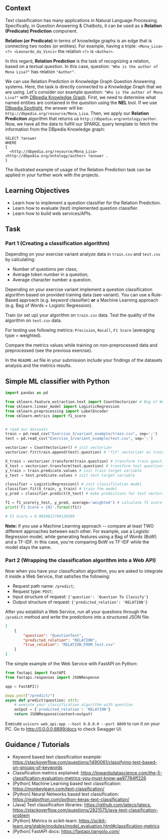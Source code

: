 ## Context

Text classification has many applications in Natural Language Processing. Specifically, in Question Answering & Chatbots, it can be used as a **Relation (Predicate) Prediction** component.

**Relation (or Predicate)** in terms of knowledge graphs is an edge that is connecting two nodes (or entities). 
For example, having a triple: `<Mona_Lisa> <?> <Leonardo_da_Vinci>` the relation `<?>` is `<Author>`. 

In this regard, **Relation Prediction** is the task of recognizing a relation, based on a textual question. In this case, question: `"Who is the author of Mona Lisa?"` has relation `"Author"`.
  
We can use Relation Prediction in Knowledge Graph Question Answering systems. Here, the task is directly connected to a Knowledge Graph that we are using. Let's consider our example question: `"Who is the author of Mona Lisa?"` with [DBpedia Knowledge Graph](https://dbpedia.org/). First, we need to determine what named entities are contained in the question using the **NEL** tool. If we use [DBpedia Spotlight](https://www.dbpedia-spotlight.org/), the answer will be: `http://dbpedia.org/resource/Mona_Lisa`. Then, we apply our **Relation Prediciton** algorithm that returns us `http://dbpedia.org/ontology/author`. Now, we have all the data to fulfill our SPARQL query template to fetch the information from the DBpedia Knowledge graph:

```
SELECT ?answer
WHERE
{
  <http://dbpedia.org/resource/Mona_Lisa> <http://dbpedia.org/ontology/author> ?answer .
}
```

The illustrated example of usage of the Relation Prediction task can be applied in your further work with the projects.

## Learning Objectives

* Learn how to implement a question classifier for the Relation Prediction.
* Learn how to evaluate (test) implemented question classifier.
* Learn how to build web services/APIs.

## Task

### Part 1 (Creating a classification algorithm)

Depending on your exercise variant analyze data in `train.csv` and `test.csv` by calculating:
* Number of questions per class;
* Average token number in a question;
* Average character number a question.

Depending on your exercise variant implement a question classification algorithm based on provided training data (see variant). You can use a Rule-Based approach (e.g. keyword classifier) **or** a Machine Learning approach (e.g. Bag of Words + Logistic Regression).

Train (or set up) your algorithm on `train.csv` data. Test the quality of the algorithm on `test.csv` data.

For testing use following metrics: `Precision`, `Recall`, `F1 Score` (averaging type = weighted).

Compare the metrics values while training on non-preprocessed data and preprocessed (see the previous exercise).

In the `README.md` file in your submission include your findings of the datasets analysis and the metrics results.

## Simple ML classifier with Python

```python
import pandas as pd

from sklearn.feature_extraction.text import CountVectorizer # Bag of Words
from sklearn.linear_model import LogisticRegression
from sklearn.preprocessing import LabelEncoder
from sklearn.metrics import f1_score


# read our datasets
train = pd.read_csv("Exercise_3/variant_example/train.csv", sep=';')
test = pd.read_csv("Exercise_3/variant_example/test.csv", sep=';')

vectorizer = CountVectorizer() # init vectorizer
vectorizer.fit(train.append(test).question) # "fit" vectorizer on train+test

X_train = vectorizer.transform(train.question) # transform train questions to vectors
X_test = vectorizer.transform(test.question) # transform test questions to vectors
y_train = train.predicate.values # init train target variable
y_test = test.predicate.values # init test target variable

classifier = LogisticRegression() # init classification model
classifier.fit(X_train, y_train) # train the model
y_pred = classifier.predict(X_test) # make predictions for test vectors

f1 = f1_score(y_test, y_pred, average='weighted') # calculate f1 score
print('F1 Score = {0}'.format(f1))

# F1 Score = 0.9859812799120309
```

**Note:** if you use a Machine Learning approach -- compare at least TWO different approaches between each other. For example, use a Logistic Regression model, while generating features using a Bag of Words (BoW) and a TF-IDF. In this case, you're comparing BoW vs TF-IDF while the model stays the same.

### Part 2 (Wrapping the classification algorithm into a Web API)

Now when you have your classificaiton algorithm, you are asked to integrate it inside a Web Service, that satisfies the following:
* Request path name: `/predict`;
* Request type: `POST`;
* Input structure of request: `{'question': 'Question To Classify'}`
* Output structure of request: `{'predicted_relation': 'RELATION'}`

After you establish a Web Service, run all your questions through the `/predict` method and write the predictions into a structured JSON file:

```json
[
    {
        "question": "QuestionText",
        "predicted_relation": "RELATION",
        "true_relation": "RELATION_FROM_test.csv"
    }
]
```

The simple example of the Web Service with FastAPI on Python:

```python
from fastapi import FastAPI
from fastapi.responses import JSONResponse

app = FastAPI()

@app.post("/predict/")
async def predict(question: str):
    # execute your classification algorithm with question
    output = {'predicted_relation': 'RELATION'}
    return JSONResponse(content=output)
```

Execute `uvicorn web_api:app --host 0.0.0.0 --port 8899` to run it on your PC. Go to http://0.0.0.0:8899/docs to check Swagger UI.

## Guidance / Tutorials

* Keyword based text classification example: https://stackoverflow.com/questions/1490061/classifying-text-based-on-groups-of-keywords
* Classification metrics explained: https://towardsdatascience.com/the-5-classification-evaluation-metrics-you-must-know-aa97784ff226
* [Python] Machine Learning based text classification: https://monkeylearn.com/text-classification/
* [Python] Neural Networks based text classification: https://realpython.com/python-keras-text-classification/
* [Java] Text classificaiton libraries: https://github.com/jatecs/jatecs, https://stackoverflow.com/questions/2821575/java-text-classification-problem
* [Python] Metrics in scikit-learn: https://scikit-learn.org/stable/modules/model_evaluation.html#classification-metrics
* [Python] FastAPI docs: https://fastapi.tiangolo.com/
